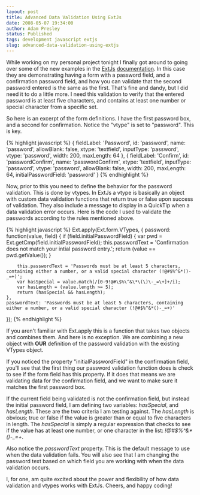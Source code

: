 ```yaml
---
layout: post
title: Advanced Data Validation Using ExtJs
date: 2008-05-07 19:34:00
author: Adam Presley
status: Published
tags: development javascript extjs
slug: advanced-data-validation-using-extjs
---
```


While working on my personal project tonight I finally got around to
going over some of the new examples in the [ExtJs](http://www.extjs.com) 
[documentation](http://extjs.com/deploy/dev/docs/). In this case they are 
demonstrating having a form with a password field, and a confirmation 
password field, and how you can validate that the second password entered 
is the same as the first. That's fine and dandy, but I did need it to 
do a little more. I need this validation to verify that the entered password 
is at least five characters, and contains at least one number or special 
character from a specific set.  
  
So here is an excerpt of the form definitions. I have the first password
box, and a second for confirmation. Notice the "vtype" is set to
"password". This is key.  
  
{% highlight javascript %}
{
	fieldLabel: 'Password',
	id: 'password',
	name: 'password',
	allowBlank: false,
	xtype: 'textfield',
	inputType: 'password',
	vtype: 'password',
	width: 200,
	maxLength: 64
},
{
	fieldLabel: 'Confirm',
	id: 'passwordConfirm',
	name: 'passwordConfirm',
	xtype: 'textfield',
	inputType: 'password',
	vtype: 'password',
	allowBlank: false,
	width: 200,
	maxLength: 64,
	initialPasswordField: 'password'
}
{% endhighlight %}

Now, prior to this you need to define the behavior for the password
validation. This is done by vtypes. In ExtJs a vtype is basically an
object with custom data validation functions that return true or false
upon success of validation. They also include a message to display in a
QuickTip when a data validation error occurs. Here is the code I used to
validate the passwords according to the rules mentioned above.  
  
{% highlight javascript %}
Ext.apply(Ext.form.VTypes, {
	password: function(value, field) {
		if (field.initialPasswordField) {
			var pwd = Ext.getCmp(field.initialPasswordField);
			this.passwordText = 'Confirmation does not match your intial password entry.';
			return (value == pwd.getValue());
		}

		this.passwordText = 'Passwords must be at least 5 characters, containing either a number, or a valid special character (!@#$%^&*()-_=+)';
		var hasSpecial = value.match(/[0-9!@#\$%\^&\*\(\)\-_=\+]+/i);
		var hasLength = (value.length >= 5);
		return (hasSpecial && hasLength);
	},
	passwordText: 'Passwords must be at least 5 characters, containing either a number, or a valid special character (!@#$%^&*()-_=+)'
});
{% endhighlight %}

If you aren't familiar with Ext.apply this is a function that takes two
objects and combines them. And here is no exception. We are combining a
new object with **OUR** definition of the password validation with the
existing VTypes object.  
  
If you noticed the property "initialPasswordField" in the confirmation
field, you'll see that the first thing our password validation function
does is check to see if the form field has this property. If it does
that means we are validating data for the confirmation field, and we
want to make sure it matches the first password box.  
  
If the current field being validated is not the confirmation field, but
instead the initial password field, I am defining two variables:
*hasSpecial*, and *hasLength*. These are the two criteria I am testing
against. The *hasLength* is obvious; true or false if the value is
greater than or equal to five characters in length. The *hasSpecial* is
simply a regular expression that checks to see if the value has at least
one number, or one character in the list: *!@\#\$%\^&\*()-\_=+*.  
  
Also notice the *passwordText* property. This is the default message to
use when the data validation fails. You will also see that I am changing
the password text based on which field you are working with when the
data validation occurs.  
  
I, for one, am quite excited about the power and flexibility of how data
validation and vtypes works with ExtJs. Cheers, and happy coding!
